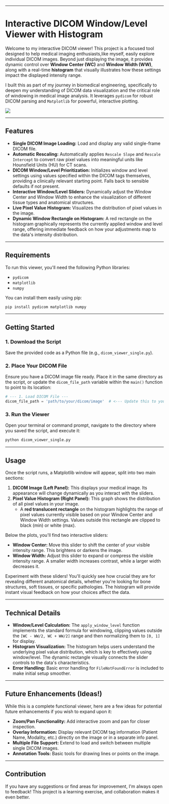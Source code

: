 

-----

# Interactive DICOM Window/Level Viewer with Histogram

Welcome to my interactive DICOM viewer\! This project is a focused tool designed to help medical imaging enthusiasts,like myself, easily explore individual DICOM images. Beyond just displaying the image, it provides dynamic control over **Window Center (WC)** and **Window Width (WW)**, along with a real-time **histogram** that visually illustrates how these settings impact the displayed intensity range.

I built this as part of my journey in biomedical engineering, specifically to deepen my understanding of DICOM data visualization and the critical role of windowing in medical image analysis. It leverages `pydicom` for robust DICOM parsing and `Matplotlib` for powerful, interactive plotting.

![](WindowLevel.gif)

-----

## Features

  * **Single DICOM Image Loading:** Load and display any valid single-frame DICOM file.
  * **Automatic Rescaling:** Automatically applies `Rescale Slope` and `Rescale Intercept` to convert raw pixel values into meaningful units like Hounsfield Units (HU) for CT scans.
  * **DICOM Window/Level Prioritization:** Initializes window and level settings using values specified within the DICOM tags themselves, providing a clinically relevant starting point. Falls back to sensible defaults if not present.
  * **Interactive Window/Level Sliders:** Dynamically adjust the Window Center and Window Width to enhance the visualization of different tissue types and anatomical structures.
  * **Live Pixel Value Histogram:** Visualizes the distribution of pixel values in the image.
  * **Dynamic Window Rectangle on Histogram:** A red rectangle on the histogram graphically represents the currently applied window and level range, offering immediate feedback on how your adjustments map to the data's intensity distribution.

-----

## Requirements

To run this viewer, you'll need the following Python libraries:

  * `pydicom`
  * `matplotlib`
  * `numpy`

You can install them easily using pip:

```bash
pip install pydicom matplotlib numpy
```

-----

## Getting Started

### 1\. Download the Script

Save the provided code as a Python file (e.g., `dicom_viewer_single.py`).

### 2\. Place Your DICOM File

Ensure you have a DICOM image file ready. Place it in the same directory as the script, or update the `dicom_file_path` variable within the `main()` function to point to its location:

```python
# --- 1. Load DICOM File ---
dicom_file_path = 'path/to/your/dicom/image'  # <--- Update this to your DICOM file path!
```

### 3\. Run the Viewer

Open your terminal or command prompt, navigate to the directory where you saved the script, and execute it:

```bash
python dicom_viewer_single.py
```

-----

## Usage

Once the script runs, a Matplotlib window will appear, split into two main sections:

1.  **DICOM Image (Left Panel):** This displays your medical image. Its appearance will change dynamically as you interact with the sliders.
2.  **Pixel Value Histogram (Right Panel):** This graph shows the distribution of all pixel values in your image.
      * A **red translucent rectangle** on the histogram highlights the range of pixel values currently visible based on your Window Center and Window Width settings. Values outside this rectangle are clipped to black (min) or white (max).

Below the plots, you'll find two interactive sliders:

  * **Window Center:** Move this slider to shift the center of your visible intensity range. This brightens or darkens the image.
  * **Window Width:** Adjust this slider to expand or compress the visible intensity range. A smaller width increases contrast, while a larger width decreases it.

Experiment with these sliders\! You'll quickly see how crucial they are for revealing different anatomical details, whether you're looking for bone structures, soft tissues, or specific pathologies. The histogram will provide instant visual feedback on how your choices affect the data.

-----

## Technical Details

  * **Window/Level Calculation:** The `apply_window_level` function implements the standard formula for windowing, clipping values outside the `[WC - WW/2, WC + WW/2]` range and then normalizing them to `[0, 1]` for display.
  * **Histogram Visualization:** The histogram helps users understand the underlying pixel value distribution, which is key to effectively using window/level. The dynamic rectangle visually connects the slider controls to the data's characteristics.
  * **Error Handling:** Basic error handling for `FileNotFoundError` is included to make initial setup smoother.

-----

## Future Enhancements (Ideas\!)

While this is a complete functional viewer, here are a few ideas for potential future enhancements if you wish to expand upon it:

  * **Zoom/Pan Functionality:** Add interactive zoom and pan for closer inspection.
  * **Overlay Information:** Display relevant DICOM tag information (Patient Name, Modality, etc.) directly on the image or in a separate info panel.
  * **Multiple File Support:** Extend to load and switch between multiple single DICOM images.
  * **Annotation Tools:** Basic tools for drawing lines or points on the image.

-----

## Contribution

If you have any suggestions or find areas for improvement, I'm always open to feedback\! This project is a learning exercise, and collaboration makes it even better.